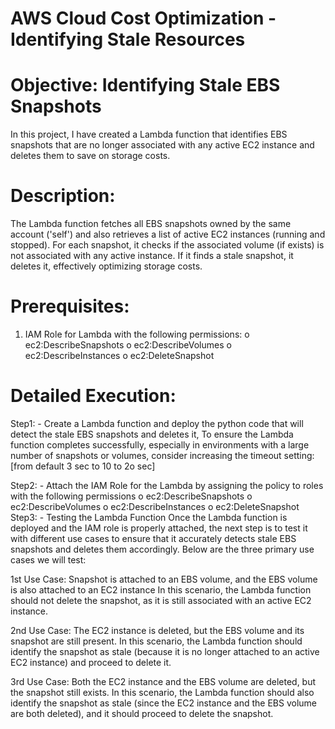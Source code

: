 # AWS Cloud Cost Optimization - Identifying Stale Resources
# Objective: Identifying Stale EBS Snapshots
In this project, I have created a Lambda function that identifies EBS snapshots that are no longer associated with any active EC2 instance and deletes them to save on storage costs.
# Description:
The Lambda function fetches all EBS snapshots owned by the same account ('self') and also retrieves a list of active EC2 instances (running and stopped). For each snapshot, it checks if the associated volume (if exists) is not associated with any active instance. If it finds a stale snapshot, it deletes it, effectively optimizing storage costs.
# Prerequisites:
1.	IAM Role for Lambda with the following permissions:
o	ec2:DescribeSnapshots
o	ec2:DescribeVolumes
o	ec2:DescribeInstances
o	ec2:DeleteSnapshot
# Detailed Execution:
Step1: - Create a Lambda function and deploy the python code that will detect the stale EBS snapshots and deletes it, To ensure the Lambda function completes successfully, especially in environments with a large number of snapshots or volumes, consider increasing the timeout setting: [from default 3 sec to 10 to 2o sec]
 
Step2: - Attach the IAM Role for the Lambda by assigning the policy to roles with the following permissions
o	ec2:DescribeSnapshots
o	ec2:DescribeVolumes
o	ec2:DescribeInstances
o	ec2:DeleteSnapshot
Step3: - Testing the Lambda Function
Once the Lambda function is deployed and the IAM role is properly attached, the next step is to test it with different use cases to ensure that it accurately detects stale EBS snapshots and deletes them accordingly. Below are the three primary use cases we will test:

1st Use Case: Snapshot is attached to an EBS volume, and the EBS volume is also attached to an EC2 instance
In this scenario, the Lambda function should not delete the snapshot, as it is still associated with an active EC2 instance.
 

2nd Use Case: The EC2 instance is deleted, but the EBS volume and its snapshot are still present.
In this scenario, the Lambda function should identify the snapshot as stale (because it is no longer attached to an active EC2 instance) and proceed to delete it.
 
3rd Use Case: Both the EC2 instance and the EBS volume are deleted, but the snapshot still exists.
In this scenario, the Lambda function should also identify the snapshot as stale (since the EC2 instance and the EBS volume are both deleted), and it should proceed to delete the snapshot.
 


